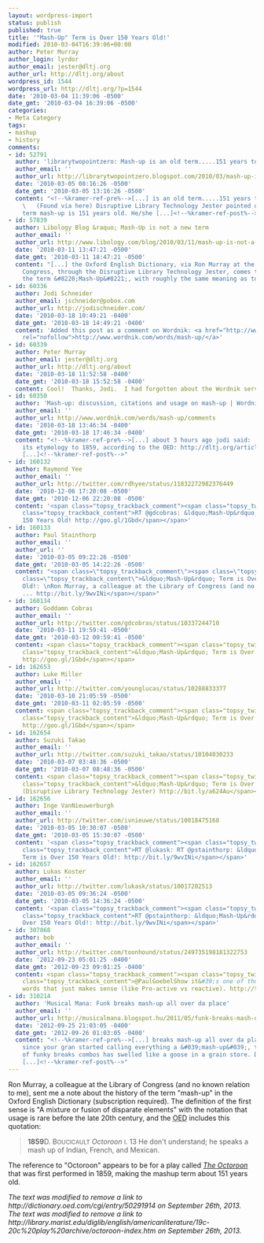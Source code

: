 ```yaml
---
layout: wordpress-import
status: publish
published: true
title: '"Mash-Up" Term is Over 150 Years Old!'
modified: 2010-03-04T16:39:06+00:00
author: Peter Murray
author_login: lyrdor
author_email: jester@dltj.org
author_url: http://dltj.org/about
wordpress_id: 1544
wordpress_url: http://dltj.org/?p=1544
date: '2010-03-04 11:39:06 -0500'
date_gmt: '2010-03-04 16:39:06 -0500'
categories:
- Meta Category
tags:
- mashup
- history
comments:
- id: 52791
  author: 'librarytwopointzero: Mash-up is an old term.....151 years to be exact'
  author_email: ''
  author_url: http://librarytwopointzero.blogspot.com/2010/03/mash-up-is-old-term151-years-to-be.html
  date: '2010-03-05 08:16:26 -0500'
  date_gmt: '2010-03-05 13:16:26 -0500'
  content: "<!--%kramer-ref-pre%-->[...] is an old term.....151 years to be exact
    \   (Found via here) Disruptive Library Technology Jester pointed out that the
    term mash-up is 151 years old. He/she [...]<!--%kramer-ref-post%-->"
- id: 57839
  author: Libology Blog &raquo; Mash-Up is not a new term
  author_email: ''
  author_url: http://www.libology.com/blog/2010/03/11/mash-up-is-not-a-new-term.html
  date: '2010-03-11 13:47:21 -0500'
  date_gmt: '2010-03-11 18:47:21 -0500'
  content: "[...] the Oxford English Dictionary, via Ron Murray at the Library of
    Congress, through the Disruptive Library Technology Jester, comes the news that
    the term &#8220;Mash-Up&#8221;, with roughly the same meaning as today, is [...]"
- id: 60336
  author: Jodi Schneider
  author_email: jschneider@pobox.com
  author_url: http://jodischneider.com/
  date: '2010-03-18 10:49:21 -0400'
  date_gmt: '2010-03-18 14:49:21 -0400'
  content: 'Added this post as a comment on Wordnik: <a href="http://www.wordnik.com/words/mash-up/"
    rel="nofollow">http://www.wordnik.com/words/mash-up/</a>'
- id: 60339
  author: Peter Murray
  author_email: jester@dltj.org
  author_url: http://dltj.org/about
  date: '2010-03-18 11:52:58 -0400'
  date_gmt: '2010-03-18 15:52:58 -0400'
  content: Cool!  Thanks, Jodi.  I had forgotten about the Wordnik service.
- id: 60350
  author: 'Mash-up: discussion, citations and usage on mash-up | Wordnik'
  author_email: ''
  author_url: http://www.wordnik.com/words/mash-up/comments
  date: '2010-03-18 13:46:34 -0400'
  date_gmt: '2010-03-18 17:46:34 -0400'
  content: "<!--%kramer-ref-pre%-->[...] about 3 hours ago jodi said:  This post traces
    its etymology to 1859, according to the OED: http://dltj.org/article/mash-up/
    [...]<!--%kramer-ref-post%-->"
- id: 160132
  author: Raymond Yee
  author_email: ''
  author_url: http://twitter.com/rdhyee/status/11832272982376449
  date: '2010-12-06 17:20:08 -0500'
  date_gmt: '2010-12-06 22:20:08 -0500'
  content: '<span class="topsy_trackback_comment"><span class="topsy_twitter_username"><span
    class="topsy_trackback_content">RT @gdcobras: &ldquo;Mash-Up&rdquo; Term is Over
    150 Years Old! http://goo.gl/1Gbd</span></span>'
- id: 160133
  author: Paul Stainthorp
  author_email: ''
  author_url: ''
  date: '2010-03-05 09:22:26 -0500'
  date_gmt: '2010-03-05 14:22:26 -0500'
  content: "<span class=\"topsy_trackback_comment\"><span class=\"topsy_twitter_username\"><span
    class=\"topsy_trackback_content\">&ldquo;Mash-Up&rdquo; Term is Over 150 Years
    Old!: \nRon Murray, a colleague at the Library of Congress (and no known relation
    ... http://bit.ly/9wvINi</span></span>"
- id: 160134
  author: Goddamn Cobras
  author_email: ''
  author_url: http://twitter.com/gdcobras/status/10337244710
  date: '2010-03-11 19:59:41 -0500'
  date_gmt: '2010-03-12 00:59:41 -0500'
  content: <span class="topsy_trackback_comment"><span class="topsy_twitter_username"><span
    class="topsy_trackback_content">&ldquo;Mash-Up&rdquo; Term is Over 150 Years Old!
    http://goo.gl/1Gbd</span></span>
- id: 162653
  author: Luke Miller
  author_email: ''
  author_url: http://twitter.com/younglucas/status/10288833377
  date: '2010-03-10 21:05:59 -0500'
  date_gmt: '2010-03-11 02:05:59 -0500'
  content: <span class="topsy_trackback_comment"><span class="topsy_twitter_username"><span
    class="topsy_trackback_content">&ldquo;Mash-Up&rdquo; Term is Over 150 Years Old!
    http://goo.gl/1Gbd</span></span>
- id: 162654
  author: Suzuki Takao
  author_email: ''
  author_url: http://twitter.com/suzuki_takao/status/10104030233
  date: '2010-03-07 03:48:36 -0500'
  date_gmt: '2010-03-07 08:48:36 -0500'
  content: <span class="topsy_trackback_comment"><span class="topsy_twitter_username"><span
    class="topsy_trackback_content">&ldquo;Mash-Up&rdquo; Term is Over 150 Years Old!
    (Disruptive Library Technology Jester) http://bit.ly/a624Au</span></span>
- id: 162656
  author: Inge VanNieuwerburgh
  author_email: ''
  author_url: http://twitter.com/ivnieuwe/status/10018475168
  date: '2010-03-05 10:30:07 -0500'
  date_gmt: '2010-03-05 15:30:07 -0500'
  content: '<span class="topsy_trackback_comment"><span class="topsy_twitter_username"><span
    class="topsy_trackback_content">RT @lukask: RT @pstainthorp: &ldquo;Mash-Up&rdquo;
    Term is Over 150 Years Old!: http://bit.ly/9wvINi</span></span>'
- id: 162657
  author: Lukas Koster
  author_email: ''
  author_url: http://twitter.com/lukask/status/10017202513
  date: '2010-03-05 09:36:24 -0500'
  date_gmt: '2010-03-05 14:36:24 -0500'
  content: '<span class="topsy_trackback_comment"><span class="topsy_twitter_username"><span
    class="topsy_trackback_content">RT @pstainthorp: &ldquo;Mash-Up&rdquo; Term is
    Over 150 Years Old!: http://bit.ly/9wvINi</span></span>'
- id: 307868
  author: bob
  author_email: ''
  author_url: http://twitter.com/toonhound/status/249735198181322753
  date: '2012-09-23 05:01:25 -0400'
  date_gmt: '2012-09-23 09:01:25 -0400'
  content: <span class="topsy_trackback_comment"><span class="topsy_twitter_username"><span
    class="topsy_trackback_content">@PaulGoebelShow it&#39;s one of those old idiomatic
    words that just makes sense (like Pro-active vs reactive). http://t.co/DmCeBYIV</span></span>
- id: 310214
  author: 'Musical Mana: Funk breaks mash-up all over da place'
  author_email: ''
  author_url: http://musicalmana.blogspot.hu/2011/05/funk-breaks-mash-up-all-over-da-place.html
  date: '2012-09-25 21:03:05 -0400'
  date_gmt: '2012-09-26 01:03:05 -0400'
  content: "<!--%kramer-ref-pre%-->[...] breaks mash-up all over da place       Ever
    since your gran started calling everything a &#039;mash-up&#039;, the sub-genre
    of funky breaks combos has swelled like a goose in a grain store. Driven by the
    [...]<!--%kramer-ref-post%-->"
---
```

<p>Ron Murray, a colleague at the Library of Congress (and no known relation to me), sent me a note about the history of the term <span class="removed_link" title="http://dictionary.oed.com/cgi/entry/50291914">"mash-up" in the Oxford English Dictionary</span> (subscription required).  The definition of the first sense is "A mixture or fusion of disparate elements" with the notation that usage is rare before the late 20th century, and the <acronym title="Oxford English Dictionary">OED</acronym> includes this quotation:<br />
<blockquote><b>1859</b>D. B<small>OUCICAULT</small> <i>Octoroon</i> <small>I</small>. 13 He don't understand; he speaks a mash up of Indian, French, and Mexican.</p></blockquote>
<p>  The reference to "Octoroon" appears to be for <span class="removed_link" title="http://library.marist.edu/diglib/english/americanliterature/19c-20c%20play%20archive/octoroon-index.htm">a play</span> called <i><a href="http://en.wikipedia.org/wiki/The_Octoroon" title="The Octoroon - Wikipedia, the free encyclopedia">The Octoroon</a></i> that was first performed in 1859, making the mashup term about 151 years old.
<p style="padding:0;margin:0;font-style:italic;" class="removed_link">The text was modified to remove a link to http://dictionary.oed.com/cgi/entry/50291914 on September 26th, 2013.</p>
<p style="padding:0;margin:0;font-style:italic;" class="removed_link">The text was modified to remove a link to http://library.marist.edu/diglib/english/americanliterature/19c-20c%20play%20archive/octoroon-index.htm on September 26th, 2013.</p>
